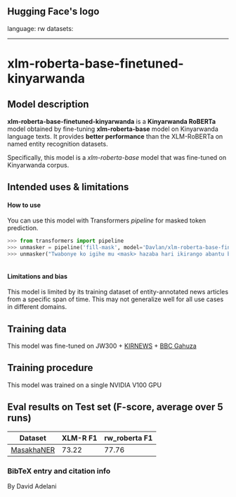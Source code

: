 Hugging Face's logo
---
language: rw
datasets:

---
# xlm-roberta-base-finetuned-kinyarwanda
## Model description
**xlm-roberta-base-finetuned-kinyarwanda** is a **Kinyarwanda RoBERTa** model obtained by fine-tuning **xlm-roberta-base** model on Kinyarwanda language texts.  It provides **better performance** than the XLM-RoBERTa on named entity recognition datasets.  

Specifically, this model is a *xlm-roberta-base* model that was fine-tuned on Kinyarwanda corpus. 
## Intended uses & limitations
#### How to use
You can use this model with Transformers *pipeline* for masked token prediction.
```python
>>> from transformers import pipeline
>>> unmasker = pipeline('fill-mask', model='Davlan/xlm-roberta-base-finetuned-kinyarwanda')
>>> unmasker("Twabonye ko igihe mu <mask> hazaba hari ikirango abantu bakunze")



```
#### Limitations and bias
This model is limited by its training dataset of entity-annotated news articles from a specific span of time. This may not generalize well for all use cases in different domains. 
## Training data
This model was fine-tuned on JW300 + [KIRNEWS](https://github.com/Andrews2017/KINNEWS-and-KIRNEWS-Corpus) + [BBC Gahuza](https://www.bbc.com/gahuza)

## Training procedure
This model was trained on a single NVIDIA V100 GPU

## Eval results on Test set (F-score, average over 5 runs)
Dataset| XLM-R F1 | rw_roberta F1
-|-|-
[MasakhaNER](https://github.com/masakhane-io/masakhane-ner) | 73.22 | 77.76

### BibTeX entry and citation info
By David Adelani
```

```


